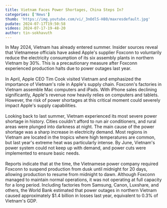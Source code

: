 ```yaml
---
title: Vietnam Faces Power Shortages, China Steps In?
categories: ['News']
thumb: 'https://img.youtube.com/vi/_3nOdlS-H80/maxresdefault.jpg'
pudate: 2024-07-17T19:50:58
videos: 2024-07-17-19-48-20
author: tin-sokhavuth
---
```

In May 2024, Vietnam has already entered summer. Insider sources reveal that Vietnamese officials have asked Apple's supplier Foxconn to voluntarily reduce the electricity consumption of its six assembly plants in northern Vietnam by 30%. This is a precautionary measure after Foxconn experienced production halts due to power outages last year.
<br/><br/>
In April, Apple CEO Tim Cook visited Vietnam and emphasized the importance of Vietnam's role in Apple's supply chain. Foxconn's factories in Vietnam assemble Mac computers and iPads. With iPhone sales declining significantly, Apple's revenue now heavily relies on computers and tablets. However, the risk of power shortages at this critical moment could severely impact Apple's supply capabilities.
<br/><br/>
Looking back to last summer, Vietnam experienced its most severe power shortage in history. Cities couldn't afford to run air conditioners, and rural areas were plunged into darkness at night. The main cause of the power shortage was a sharp increase in electricity demand. Most regions in Vietnam are located in the tropics where high temperatures are common, but last year's extreme heat was particularly intense. By June, Vietnam's power system could not keep up with demand, and power cuts were implemented to ensure basic needs.
<br/><br/>
Reports indicate that at the time, the Vietnamese power company required Foxconn to suspend production from dusk until midnight for 20 days, allowing production to resume from midnight to dawn. Although Foxconn managed to maintain normal operations, it was not operating at full capacity for a long period. Including factories from Samsung, Canon, Luxshare, and others, the World Bank estimated that power outages in northern Vietnam caused approximately $1.4 billion in losses last year, equivalent to 0.3% of Vietnam's GDP.